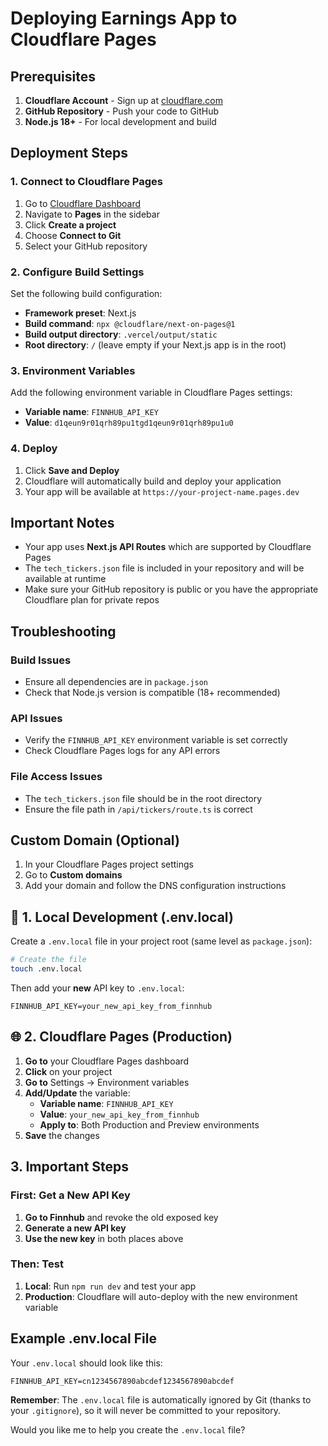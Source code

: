 # Deploying Earnings App to Cloudflare Pages

## Prerequisites

1. **Cloudflare Account** - Sign up at [cloudflare.com](https://cloudflare.com)
2. **GitHub Repository** - Push your code to GitHub
3. **Node.js 18+** - For local development and build

## Deployment Steps

### 1. Connect to Cloudflare Pages

1. Go to [Cloudflare Dashboard](https://dash.cloudflare.com)
2. Navigate to **Pages** in the sidebar
3. Click **Create a project**
4. Choose **Connect to Git**
5. Select your GitHub repository

### 2. Configure Build Settings

Set the following build configuration:

- **Framework preset**: Next.js
- **Build command**: `npx @cloudflare/next-on-pages@1`
- **Build output directory**: `.vercel/output/static`
- **Root directory**: `/` (leave empty if your Next.js app is in the root)

### 3. Environment Variables

Add the following environment variable in Cloudflare Pages settings:

- **Variable name**: `FINNHUB_API_KEY`
- **Value**: `d1qeun9r01qrh89pu1tgd1qeun9r01qrh89pu1u0`

### 4. Deploy

1. Click **Save and Deploy**
2. Cloudflare will automatically build and deploy your application
3. Your app will be available at `https://your-project-name.pages.dev`

## Important Notes

- Your app uses **Next.js API Routes** which are supported by Cloudflare Pages
- The `tech_tickers.json` file is included in your repository and will be available at runtime
- Make sure your GitHub repository is public or you have the appropriate Cloudflare plan for private repos

## Troubleshooting

### Build Issues
- Ensure all dependencies are in `package.json`
- Check that Node.js version is compatible (18+ recommended)

### API Issues
- Verify the `FINNHUB_API_KEY` environment variable is set correctly
- Check Cloudflare Pages logs for any API errors

### File Access Issues
- The `tech_tickers.json` file should be in the root directory
- Ensure the file path in `/api/tickers/route.ts` is correct

## Custom Domain (Optional)

1. In your Cloudflare Pages project settings
2. Go to **Custom domains**
3. Add your domain and follow the DNS configuration instructions 

## 🔑 1. Local Development (.env.local)

Create a `.env.local` file in your project root (same level as `package.json`):

```bash
# Create the file
touch .env.local
```

Then add your **new** API key to `.env.local`:
```
FINNHUB_API_KEY=your_new_api_key_from_finnhub
```

## 🌐 2. Cloudflare Pages (Production)

1. **Go to** your Cloudflare Pages dashboard
2. **Click** on your project
3. **Go to** Settings → Environment variables
4. **Add/Update** the variable:
   - **Variable name**: `FINNHUB_API_KEY`
   - **Value**: `your_new_api_key_from_finnhub`
   - **Apply to**: Both Production and Preview environments
5. **Save** the changes

##  3. Important Steps

### First: Get a New API Key
1. **Go to Finnhub** and revoke the old exposed key
2. **Generate a new API key**
3. **Use the new key** in both places above

### Then: Test
1. **Local**: Run `npm run dev` and test your app
2. **Production**: Cloudflare will auto-deploy with the new environment variable

##  Example .env.local File

Your `.env.local` should look like this:
```
FINNHUB_API_KEY=cn1234567890abcdef1234567890abcdef
```

**Remember**: The `.env.local` file is automatically ignored by Git (thanks to your `.gitignore`), so it will never be committed to your repository.

Would you like me to help you create the `.env.local` file? 